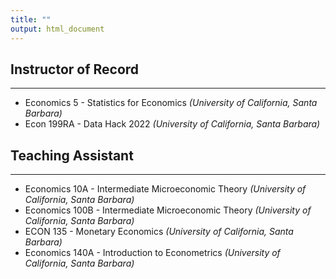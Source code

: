 ```yaml
---
title: ""
output: html_document
---
```




## Instructor of Record
***
* Economics 5 - Statistics for Economics *(University of California, Santa Barbara)*
* Econ 199RA - Data Hack 2022 *(University of California, Santa Barbara)*

## Teaching Assistant
***
* Economics 10A - Intermediate Microeconomic Theory *(University of California, Santa Barbara)*
* Economics 100B - Intermediate Microeconomic Theory *(University of California, Santa Barbara)*
* ECON 135 - Monetary Economics *(University of California, Santa Barbara)*
* Economics 140A - Introduction to Econometrics *(University of California, Santa Barbara)*

